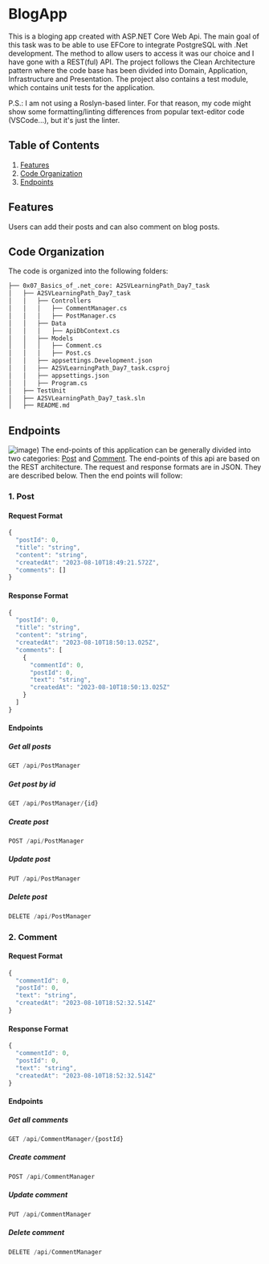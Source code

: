 # BlogApp
This is a bloging app created with ASP.NET Core Web Api. The main goal of this task was to be able to use EFCore to integrate PostgreSQL with .Net development. The method to allow users to access it was our choice and I have gone with a REST(ful) API. The project follows the Clean Architecture pattern where the code base has been divided into Domain, Application, Infrastructure and Presentation. The project also contains a test module, which contains unit tests for the application.

P.S.: I am not using a Roslyn-based linter. For that reason, my code might show some formatting/linting differences from popular text-editor code (VSCode...), but it's just the linter.

## Table of Contents
1. [Features](#features)
2. [Code Organization](#code-organization)
3. [Endpoints](#endpoints)

## Features
Users can add their posts and can also comment on blog posts.

## Code Organization
The code is organized into the following folders:
```bash
├── 0x07_Basics_of_.net_core: A2SVLearningPath_Day7_task
│   ├── A2SVLearningPath_Day7_task
│   │   ├── Controllers
│   │   │   ├── CommentManager.cs
│   │   │   ├── PostManager.cs
│   │   ├── Data
│   │   │   ├── ApiDbContext.cs
│   │   ├── Models
│   │   │   ├── Comment.cs
│   │   │   ├── Post.cs
│   │   ├── appsettings.Development.json
│   │   ├── A2SVLearningPath_Day7_task.csproj
│   │   ├── appsettings.json
│   │   ├── Program.cs
│   ├── TestUnit
│   ├── A2SVLearningPath_Day7_task.sln
│   ├── README.md
```

## Endpoints
![image]([https://github.com/abneka/A2SV_backend_learning_path/blob/main/assets/api%20end%20point.png]))
The end-points of this application can be generally divided into two categories: [Post](#1-post) and [Comment](#2-comment).
The end-points of this api are based on the REST architecture. The request and response formats are in JSON. They are described below. Then the end points will follow:
### 1. Post
#### Request Format
```js
{
  "postId": 0,
  "title": "string",
  "content": "string",
  "createdAt": "2023-08-10T18:49:21.572Z",
  "comments": []
}
```

#### Response Format
```js
{
  "postId": 0,
  "title": "string",
  "content": "string",
  "createdAt": "2023-08-10T18:50:13.025Z",
  "comments": [
    {
      "commentId": 0,
      "postId": 0,
      "text": "string",
      "createdAt": "2023-08-10T18:50:13.025Z"
    }
  ]
}
```
#### Endpoints
##### Get all posts
```js
GET /api/PostManager
```

##### Get post by id
```js
GET /api/PostManager/{id}
```

##### Create post
```js
POST /api/PostManager
```

##### Update post
```js
PUT /api/PostManager
```

##### Delete post
```js
DELETE /api/PostManager
```

### 2. Comment
#### Request Format
```js
{
  "commentId": 0,
  "postId": 0,
  "text": "string",
  "createdAt": "2023-08-10T18:52:32.514Z"
}
```

#### Response Format
```js
{
  "commentId": 0,
  "postId": 0,
  "text": "string",
  "createdAt": "2023-08-10T18:52:32.514Z"
}
```

#### Endpoints
##### Get all comments
```js
GET /api/CommentManager/{postId}
```

##### Create comment
```js
POST /api/CommentManager
```

##### Update comment
```js
PUT /api/CommentManager
```

##### Delete comment
```js
DELETE /api/CommentManager
```
